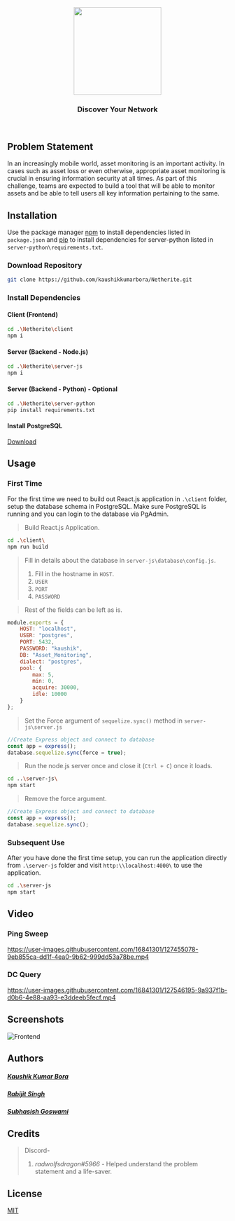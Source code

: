 <div align="center" class="row">
  <img src="https://i.imgur.com/94ryGD9.png" width="200"/>
</div>
<h3 align="center">Discover Your Network</h3>
<br>

## Problem Statement

In an increasingly mobile world, asset monitoring is an important activity. In cases such as asset loss or even otherwise, appropriate asset monitoring is crucial in ensuring information security at all times. As part of this challenge, teams are expected to build a tool that will be able to monitor assets and be able to tell users all key information pertaining to the same.

## Installation

Use the package manager [npm](https://nodejs.org/en/download/) to install dependencies listed in `package.json` and [pip]() to install dependencies for server-python listed in `server-python\requirements.txt`.

### Download Repository
```bash
git clone https://github.com/kaushikkumarbora/Netherite.git
```
### Install Dependencies
#### Client (Frontend)
```bash
cd .\Netherite\client
npm i
```
#### Server (Backend - Node.js)
```bash
cd .\Netherite\server-js
npm i
```
#### Server (Backend - Python) - Optional
```bash
cd .\Netherite\server-python
pip install requirements.txt
```
#### Install PostgreSQL
[Download](https://www.postgresql.org/download/)

## Usage

### First Time
For the first time we need to build out React.js application in `.\client` folder, setup the database schema in PostgreSQL. Make sure PostgreSQL is running and you can login to the database via PgAdmin.

> Build React.js Application.
```bash
cd .\client\
npm run build
```

>Fill in details about the database in `server-js\database\config.js`.
> 1. Fill in the hostname in `HOST`.
> 2. `USER`
> 3. `PORT`
> 4. `PASSWORD`

> Rest of the fields can be left as is.
```javascript
module.exports = {
    HOST: "localhost",
    USER: "postgres",
    PORT: 5432,
    PASSWORD: "kaushik",
    DB: "Asset_Monitoring",
    dialect: "postgres",
    pool: {
        max: 5,
        min: 0,
        acquire: 30000,
        idle: 10000
    }
};
```
> Set the Force argument of `sequelize.sync()` method in `server-js\server.js`
```javascript
//Create Express object and connect to database
const app = express();
database.sequelize.sync(force = true);
```
> Run the node.js server once and close it (`Ctrl + C`) once it loads.
```bash
cd ..\server-js\
npm start
```
> Remove the force argument.
```javascript
//Create Express object and connect to database
const app = express();
database.sequelize.sync();
```
### Subsequent Use
After you have done the first time setup, you can run the application directly from `.\server-js` folder and visit `http:\\localhost:4000\` to use the application.
```bash
cd .\server-js
npm start
```

## Video
### Ping Sweep
https://user-images.githubusercontent.com/16841301/127455078-9eb855ca-dd1f-4ea0-9b62-999dd53a78be.mp4

### DC Query
https://user-images.githubusercontent.com/16841301/127546195-9a937f1b-d0b6-4e88-aa93-e3ddeeb5fecf.mp4

## Screenshots
![Frontend](https://user-images.githubusercontent.com/16841301/127456189-fd372cc7-0ab5-4204-b601-7f360fec59fd.png)

## Authors

##### [Kaushik Kumar Bora](https://github.com/kaushikkumarbora)
##### [Rabijit Singh](https://github.com/rabijitsingh)
##### [Subhasish Goswami](https://github.com/subhasishgoswami)


## Credits
> Discord-
> 1. *radwolfsdragon#5966* - Helped understand the problem statement and a life-saver.


## License
[MIT](https://choosealicense.com/licenses/mit/)
